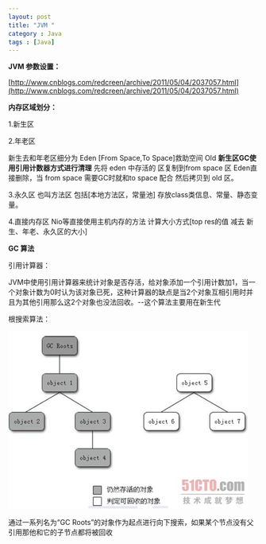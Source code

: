 ```yaml
---
layout: post
title: "JVM "
category : Java
tags : [Java]
---
```

**JVM 参数设置：**

[http://www.cnblogs.com/redcreen/archive/2011/05/04/2037057.html](http://www.cnblogs.com/redcreen/archive/2011/05/04/2037057.html)

**内存区域划分：**

1.新生区

2.年老区

新生去和年老区细分为 Eden [From Space,To Space]救助空间 Old **新生区GC使用引用计数器方式进行清理** 先将 eden 中存活的 区复制到from space 区 Eden直接删除，当 from space 需要GC时就和to space 配合 然后拷贝到 old 区。 

3.永久区 也叫方法区 包括[本地方法区，常量池] 存放class类信息、常量、静态变量。

4.直接内存区 Nio等直接使用主机内存的方法 计算大小方式[top res的值 减去 新生、年老、永久区的大小]

**GC 算法**

引用计算器：

JVM中使用引用计算器来统计对象是否存活，给对象添加一个引用计数加1，当一个对象计数为0时认为该对象已死，这种计算器的缺点是当2个对象互相引用时并且为其他引用那么这2个对象也没法回收。--这个算法主要用在新生代

根搜索算法：

![](./131909587.jpg)

通过一系列名为“GC Roots”的对象作为起点进行向下搜索，如果某个节点没有父引用那他和它的子节点都将被回收